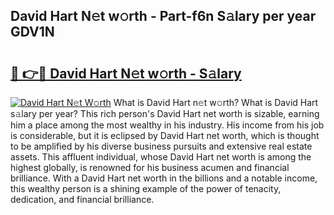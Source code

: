 ## David Hart N𝚎t w𝚘rth - Part-f6n S𝚊lary per year GDV1N

# <h2><a href="http://gc2hlw.nevu.top/?p=David+Hart">🔗 👉🔴 David Hart N𝚎t w𝚘rth - S𝚊lary</a></h2>

[![David Hart N𝚎t W𝚘rth](https://i.imgur.com/Oavwk0R.jpeg)](http://gc2hlw.nevu.top/?p=David+Hart)
What is David Hart n𝚎t w𝚘rth? What is David Hart s𝚊lary per year?
This rich person's David Hart net worth is sizable, earning him a place among the most wealthy in his industry. His income from his job is considerable, but it is eclipsed by David Hart net worth, which is thought to be amplified by his diverse business pursuits and extensive real estate assets. This affluent individual, whose David Hart net worth is among the highest globally, is renowned for his business acumen and financial brilliance. With a David Hart net worth in the billions and a notable income, this wealthy person is a shining example of the power of tenacity, dedication, and financial brilliance.
